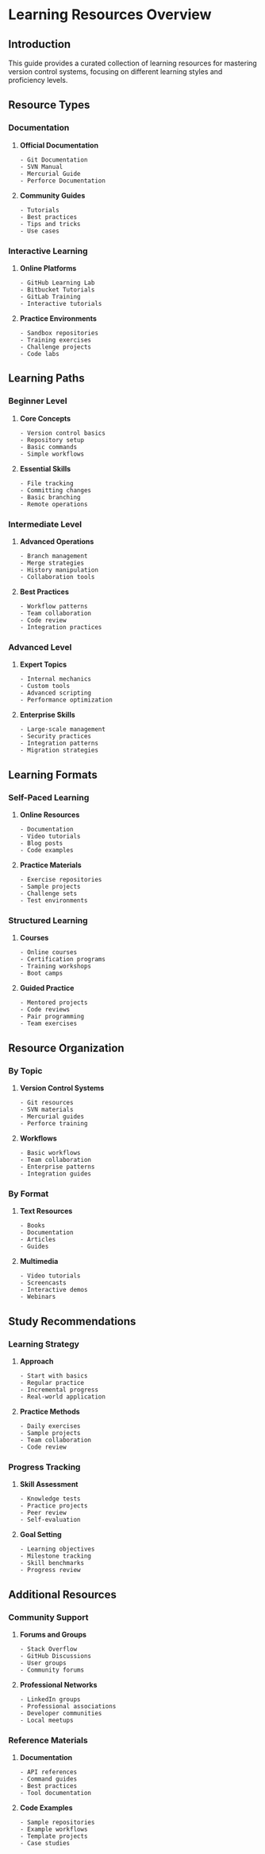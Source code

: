 # Learning Resources Overview

## Introduction
This guide provides a curated collection of learning resources for mastering version control systems, focusing on different learning styles and proficiency levels.

## Resource Types

### Documentation
1. **Official Documentation**
   ```
   - Git Documentation
   - SVN Manual
   - Mercurial Guide
   - Perforce Documentation
   ```

2. **Community Guides**
   ```
   - Tutorials
   - Best practices
   - Tips and tricks
   - Use cases
   ```

### Interactive Learning
1. **Online Platforms**
   ```
   - GitHub Learning Lab
   - Bitbucket Tutorials
   - GitLab Training
   - Interactive tutorials
   ```

2. **Practice Environments**
   ```
   - Sandbox repositories
   - Training exercises
   - Challenge projects
   - Code labs
   ```

## Learning Paths

### Beginner Level
1. **Core Concepts**
   ```
   - Version control basics
   - Repository setup
   - Basic commands
   - Simple workflows
   ```

2. **Essential Skills**
   ```
   - File tracking
   - Committing changes
   - Basic branching
   - Remote operations
   ```

### Intermediate Level
1. **Advanced Operations**
   ```
   - Branch management
   - Merge strategies
   - History manipulation
   - Collaboration tools
   ```

2. **Best Practices**
   ```
   - Workflow patterns
   - Team collaboration
   - Code review
   - Integration practices
   ```

### Advanced Level
1. **Expert Topics**
   ```
   - Internal mechanics
   - Custom tools
   - Advanced scripting
   - Performance optimization
   ```

2. **Enterprise Skills**
   ```
   - Large-scale management
   - Security practices
   - Integration patterns
   - Migration strategies
   ```

## Learning Formats

### Self-Paced Learning
1. **Online Resources**
   ```
   - Documentation
   - Video tutorials
   - Blog posts
   - Code examples
   ```

2. **Practice Materials**
   ```
   - Exercise repositories
   - Sample projects
   - Challenge sets
   - Test environments
   ```

### Structured Learning
1. **Courses**
   ```
   - Online courses
   - Certification programs
   - Training workshops
   - Boot camps
   ```

2. **Guided Practice**
   ```
   - Mentored projects
   - Code reviews
   - Pair programming
   - Team exercises
   ```

## Resource Organization

### By Topic
1. **Version Control Systems**
   ```
   - Git resources
   - SVN materials
   - Mercurial guides
   - Perforce training
   ```

2. **Workflows**
   ```
   - Basic workflows
   - Team collaboration
   - Enterprise patterns
   - Integration guides
   ```

### By Format
1. **Text Resources**
   ```
   - Books
   - Documentation
   - Articles
   - Guides
   ```

2. **Multimedia**
   ```
   - Video tutorials
   - Screencasts
   - Interactive demos
   - Webinars
   ```

## Study Recommendations

### Learning Strategy
1. **Approach**
   ```
   - Start with basics
   - Regular practice
   - Incremental progress
   - Real-world application
   ```

2. **Practice Methods**
   ```
   - Daily exercises
   - Sample projects
   - Team collaboration
   - Code review
   ```

### Progress Tracking
1. **Skill Assessment**
   ```
   - Knowledge tests
   - Practice projects
   - Peer review
   - Self-evaluation
   ```

2. **Goal Setting**
   ```
   - Learning objectives
   - Milestone tracking
   - Skill benchmarks
   - Progress review
   ```

## Additional Resources

### Community Support
1. **Forums and Groups**
   ```
   - Stack Overflow
   - GitHub Discussions
   - User groups
   - Community forums
   ```

2. **Professional Networks**
   ```
   - LinkedIn groups
   - Professional associations
   - Developer communities
   - Local meetups
   ```

### Reference Materials
1. **Documentation**
   ```
   - API references
   - Command guides
   - Best practices
   - Tool documentation
   ```

2. **Code Examples**
   ```
   - Sample repositories
   - Example workflows
   - Template projects
   - Case studies
   ```
